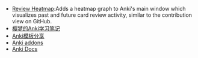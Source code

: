 - [Review Heatmap](https://ankiweb.net/shared/info/1771074083):Adds a heatmap graph to Anki's main window which visualizes past and future card review activity, similar to the contribution view on GitHub. 
- [樱梦的Anki学习笔记](https://www.yuque.com/purequant/anki)
- [Anki模板分享](http://leaflyer.lofter.com/)
- [Anki addons](https://ankiweb.net/shared/addons/2.1)
- [Anki Docs](https://docs.ankiweb.net/#/)
